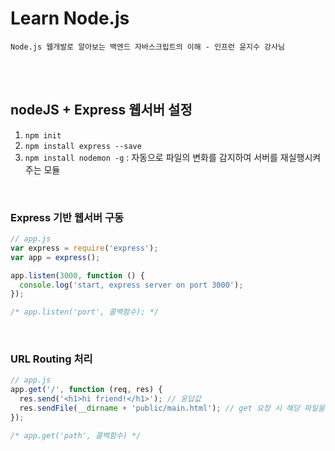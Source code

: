 # Learn Node.js

`Node.js 웹개발로 알아보는 백엔드 자바스크립트의 이해 - 인프런 윤지수 강사님`

<br>
<br>

## nodeJS + Express 웹서버 설정

1. `npm init`
2. `npm install express --save`
3. `npm install nodemon -g` : 자동으로 파일의 변화를 감지하여 서버를 재실행시켜주는 모듈

<br>

### Express 기반 웹서버 구동

```js
// app.js
var express = require('express');
var app = express();

app.listen(3000, function () {
  console.log('start, express server on port 3000');
});

/* app.listen('port', 콜백함수); */
```

<br>

### URL Routing 처리

```js
// app.js
app.get('/', function (req, res) {
  res.send('<h1>hi friend!</h1>'); // 응답값
  res.sendFile(__dirname + 'public/main.html'); // get 요청 시 해당 파일을 클라이언트가 받게 됨
});

/* app.get('path', 콜백함수) */
```
